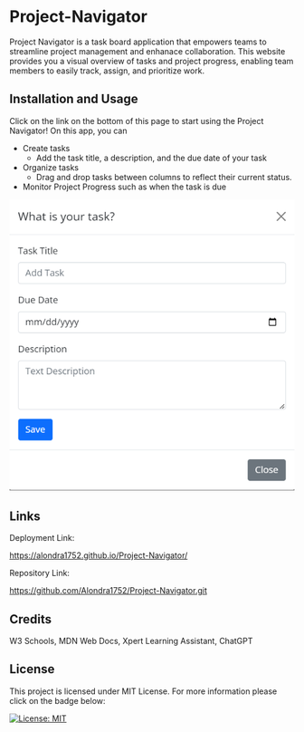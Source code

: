 # Project-Navigator

Project Navigator is a task board application that empowers teams to streamline project management and enhanace collaboration. This website provides you a visual overview of tasks and project progress, enabling team members to easily track, assign, and prioritize work. 

## Installation and Usage

Click on the link on the bottom of this page to start using the Project Navigator! On this app, you can 
- Create tasks
    - Add the task title, a description, and the due date of your task
- Organize tasks
    - Drag and drop tasks between columns to reflect their current status. 
- Monitor Project Progress such as when the task is due

![alt text](image-1.png) 

## Links

Deployment Link: 

https://alondra1752.github.io/Project-Navigator/

Repository Link: 

https://github.com/Alondra1752/Project-Navigator.git


## Credits

W3 Schools, MDN Web Docs, Xpert Learning Assistant, ChatGPT 

## License

This project is licensed under MIT License. For more information please click on the badge below: 

 [![License: MIT](https://img.shields.io/badge/License-MIT-yellow.svg)](https://opensource.org/licenses/MIT)

